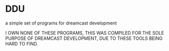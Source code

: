 # DDU
a simple set of programs for dreamcast development


I OWN NONE OF THESE PROGRAMS, THIS WAS COMPILED FOR THE SOLE PURPOSE OF DREAMCAST DEVELOPMENT, DUE TO THESE TOOLS BEING HARD TO FIND.
